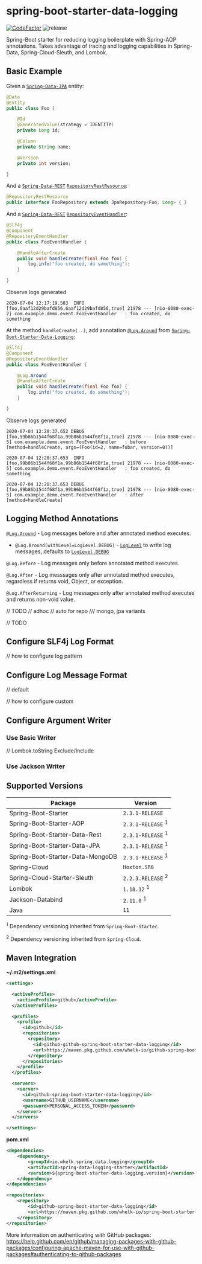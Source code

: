 # spring-boot-starter-data-logging

[![CodeFactor](https://www.codefactor.io/repository/github/whelk-io/spring-boot-starter-data-logging/badge)](https://www.codefactor.io/repository/github/whelk-io/spring-boot-starter-data-logging) ![release](https://github.com/whelk-io/spring-boot-starter-data-logging/workflows/release/badge.svg)

Spring-Boot starter for reducing logging boilerplate with Spring-AOP annotations. Takes advantage of tracing and logging capabilities in Spring-Data, Spring-Cloud-Sleuth, and Lombok.

## Basic Example

Given a <code>[Spring-Data-JPA](https://spring.io/projects/spring-data-jpa)</code> entity: 

````java
@Data
@Entity
public class Foo {

    @Id
    @GeneratedValue(strategy = IDENTITY)
    private Long id;

    @Column
    private String name;

    @Version
    private int version;

}
````

And a <code>[Spring-Data-REST](https://spring.io/projects/spring-data-rest)</code> <code>[RepositoryRestResource](https://docs.spring.io/spring-data/rest/docs/current/reference/html/#repository-resources)</code>:

````java
@RepositoryRestResource
public interface FooRepository extends JpaRepository<Foo, Long> { }
````

And a <code>[Spring-Data-REST](https://spring.io/projects/spring-data-rest)</code> <code>[RepositoryEventHandler](https://docs.spring.io/spring-data/rest/docs/2.0.0.M1/reference/html/events-chapter.html)</code>:
````java
@Slf4j
@Component
@RepositoryEventHandler
public class FooEventHandler {

    @HandleAfterCreate
    public void handleCreate(final Foo foo) {
        log.info("foo created, do something");
    }

}
````

Observe logs generated
````log
2020-07-04 12:17:19.583  INFO [foo,6aaf12d29bafd856,6aaf12d29bafd856,true] 21978 --- [nio-8080-exec-2] com.example.demo.event.FooEventHandler   : foo created, do something
````

At the method `handleCreate(..)`, add annotation <code>[@Log.Around](https://github.com/whelk-io/spring-boot-starter-data-logging/blob/master/src/main/java/io/whelk/spring/data/logging/aop/Log.java)</code> from <code>[Spring-Boot-Starter-Data-Logging](https://github.com/whelk-io/spring-boot-starter-data-logging)</code>:

````java
@Slf4j
@Component
@RepositoryEventHandler
public class FooEventHandler {

    @Log.Around
    @HandleAfterCreate
    public void handleCreate(final Foo foo) {
        log.info("foo created, do something");
    }

}
````

Observe logs generated
````log
2020-07-04 12:20:37.652 DEBUG [foo,99b86b1544f68f1a,99b86b1544f68f1a,true] 21978 --- [nio-8080-exec-5] com.example.demo.event.FooEventHandler   : before [method=handleCreate, args=(Foo(id=2, name=fubar, version=0))]

2020-07-04 12:20:37.653  INFO [foo,99b86b1544f68f1a,99b86b1544f68f1a,true] 21978 --- [nio-8080-exec-5] com.example.demo.event.FooEventHandler   : foo created, do something

2020-07-04 12:20:37.653 DEBUG [foo,99b86b1544f68f1a,99b86b1544f68f1a,true] 21978 --- [nio-8080-exec-5] com.example.demo.event.FooEventHandler   : after [method=handleCreate]
````

## Logging Method Annotations

<code>[@Log.Around](https://github.com/whelk-io/spring-boot-starter-data-logging/blob/master/src/main/java/io/whelk/spring/data/logging/aop/Log.java)</code> - Log messages before and after annotated method executes.
 - `@Log.Around(withLevel=LogLevel.DEBUG)` - <code>[LogLevel](https://docs.spring.io/spring-boot/docs/current/api/org/springframework/boot/logging/LogLevel.html)</code> to write log messages, defaults to <code>[LogLevel.DEBUG](https://docs.spring.io/spring-boot/docs/current/api/org/springframework/boot/logging/LogLevel.html#DEBUG)</code>

`@Log.Before` - Log messages only before annotated method executes.

`@Log.After` - Log messsages only after annotated method executes, regardless if returns void, Object, or exception.

`@Log.AfterReturning` - Log messages only after annotated method executes and returns non-void value.

// TODO
// adhoc
// auto for repo
  /// mongo, jpa variants

// TODO

## Configure SLF4j Log Format

// how to configure log pattern

## Configure Log Message Format

// default

// how to configure custom

## Configure Argument Writer

### Use Basic Writer

// Lombok.toString Exclude/Include

### Use Jackson Writer

## Supported Versions

| Package                          | Version                      |
| -------------------------------- | ---------------------------- |
| Spring-Boot-Starter              | `2.3.1-RELEASE`              |
| Spring-Boot-Starter-AOP          | `2.3.1-RELEASE` <sup>1</sup> |
| Spring-Boot-Starter-Data-Rest    | `2.3.1-RELEASE` <sup>1</sup> |
| Spring-Boot-Starter-Data-JPA     | `2.3.1-RELEASE` <sup>1</sup> |
| Spring-Boot-Starter-Data-MongoDB | `2.3.1-RELEASE` <sup>1</sup> |
| Spring-Cloud                     | `Hoxton.SR6`                 |
| Spring-Cloud-Starter-Sleuth      | `2.2.3.RELEASE` <sup>2</sup> |
| Lombok                           | `1.18.12` <sup>1</sup>       |
| Jackson-Databind                 | `2.11.0` <sup>1</sup>        |
| Java                             | `11`                         |

<sup>1</sup> Dependency versioning inherited from `Spring-Boot-Starter`.

<sup>2</sup> Dependency versioning inherited from `Spring-Cloud`.

## Maven Integration

**~/.m2/settings.xml**

````xml
<settings>

  <activeProfiles>
    <activeProfile>github</activeProfile>
  </activeProfiles>

  <profiles>
    <profile>
      <id>github</id>
      <repositories>
        <repository>
          <id>github-github-spring-boot-starter-data-logging</id>
          <url>https://maven.pkg.github.com/whelk-io/github-spring-boot-starter-data-logging</url>
        </repository>
      </repositories>
    </profile>
  </profiles>

  <servers>
    <server>
      <id>github-spring-boot-starter-data-logging</id>
      <username>GITHUB_USERNAME</username>
      <password>PERSONAL_ACCESS_TOKEN</password>
    </server>
  </servers>

</settings>
````

**pom.xml**

````xml
<dependencies>
	<dependency>
        <groupId>io.whelk.spring.data.logging</groupId>
        <artifactId>spring-data-logging-starter</artifactId>
		<version>${spring-boot-starter-data-logging.version}</version>
	</dependency>
</dependencies>

<repositories>
	<repository>
		<id>github-spring-boot-starter-data-logging</id>
		<url>https://maven.pkg.github.com/whelk-io/spring-boot-starter-data-logging</url>
	</repository>
</repositories>
````

More information on authenticating with GitHub packages: https://help.github.com/en/github/managing-packages-with-github-packages/configuring-apache-maven-for-use-with-github-packages#authenticating-to-github-packages


